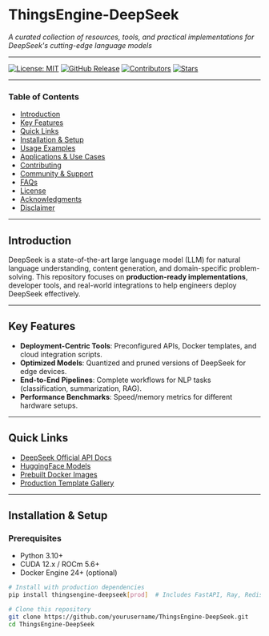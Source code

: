 # **ThingsEngine-DeepSeek**
*A curated collection of resources, tools, and practical implementations for DeepSeek's cutting-edge language models*

---

[![License: MIT](https://img.shields.io/badge/License-MIT-yellow.svg)](https://opensource.org/licenses/MIT)
[![GitHub Release](https://img.shields.io/github/v/release/yourusername/ThingsEngine-DeepSeek)](https://github.com/yourusername/ThingsEngine-DeepSeek/releases)
[![Contributors](https://img.shields.io/github/contributors/yourusername/ThingsEngine-DeepSeek)](https://github.com/yourusername/ThingsEngine-DeepSeek/graphs/contributors)
[![Stars](https://img.shields.io/github/stars/yourusername/ThingsEngine-DeepSeek)](https://github.com/yourusername/ThingsEngine-DeepSeek/stargazers)

---

### **Table of Contents**
- [Introduction](#introduction)
- [Key Features](#key-features)
- [Quick Links](#quick-links)
- [Installation & Setup](#installation--setup)
- [Usage Examples](#usage-examples)
- [Applications & Use Cases](#applications--use-cases)
- [Contributing](#contributing)
- [Community & Support](#community--support)
- [FAQs](#faqs)
- [License](#license)
- [Acknowledgments](#acknowledgments)
- [Disclaimer](#disclaimer)

---

## **Introduction**
DeepSeek is a state-of-the-art large language model (LLM) for natural language understanding, content generation, and domain-specific problem-solving. This repository focuses on **production-ready implementations**, developer tools, and real-world integrations to help engineers deploy DeepSeek effectively.

---

## **Key Features**
- **Deployment-Centric Tools**: Preconfigured APIs, Docker templates, and cloud integration scripts.
- **Optimized Models**: Quantized and pruned versions of DeepSeek for edge devices.
- **End-to-End Pipelines**: Complete workflows for NLP tasks (classification, summarization, RAG).
- **Performance Benchmarks**: Speed/memory metrics for different hardware setups.

---

## **Quick Links**
- [DeepSeek Official API Docs](https://api-docs.deepseek.com)
- [HuggingFace Models](https://huggingface.co/DeepSeek)
- [Prebuilt Docker Images](https://hub.docker.com/)
- [Production Template Gallery](./templates/)

---

## **Installation & Setup**
### **Prerequisites**
- Python 3.10+
- CUDA 12.x / ROCm 5.6+
- Docker Engine 24+ (optional)

```bash
# Install with production dependencies
pip install thingsengine-deepseek[prod]  # Includes FastAPI, Ray, Redis

# Clone this repository
git clone https://github.com/yourusername/ThingsEngine-DeepSeek.git
cd ThingsEngine-DeepSeek
